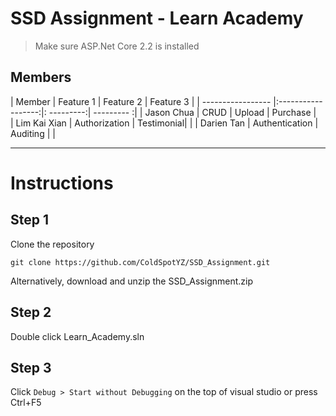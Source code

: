 # SSD Assignment - Learn Academy
> Make sure ASP.Net Core 2.2 is installed

## Members
| Member            | Feature 1          | Feature 2  | Feature 3  |
| ----------------- |:------------------:|: ---------:| --------- :|
| Jason Chua        | CRUD               | Upload     | Purchase   |     
| Lim Kai Xian      | Authorization      | Testimonial|            |
| Darien Tan        | Authentication     | Auditing   |            |

--- 
# Instructions

## Step 1
Clone the repository
```
git clone https://github.com/ColdSpotYZ/SSD_Assignment.git
```
Alternatively, download and unzip the SSD_Assignment.zip

## Step 2
Double click Learn_Academy.sln

## Step 3
Click `Debug > Start without Debugging` on the top of visual studio or press Ctrl+F5

